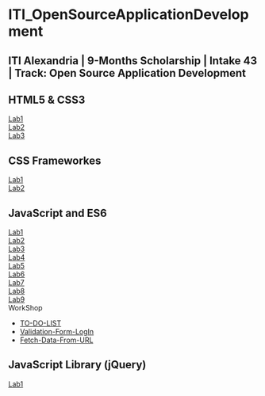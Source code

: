# ITI_OpenSourceApplicationDevelopment
## ITI Alexandria | 9-Months Scholarship | Intake 43 | Track: Open Source Application Development

## HTML5 & CSS3 

[Lab1](https://hager-abd-el-galil.github.io/ITI_OpenSourceApplicationDevelopment/HTML5%20&%20CSS3/Lab1) <br/>
[Lab2](https://hager-abd-el-galil.github.io/ITI_OpenSourceApplicationDevelopment/HTML5%20&%20CSS3/Lab2) <br/>
[Lab3](https://hager-abd-el-galil.github.io/ITI_OpenSourceApplicationDevelopment/HTML5%20&%20CSS3/Lab3) <br/>

## CSS Frameworkes

[Lab1](https://hager-abd-el-galil.github.io/ITI_OpenSourceApplicationDevelopment/CSS%20Frameworks/Lab1) <br/>
[Lab2](https://hager-abd-el-galil.github.io/ITI_OpenSourceApplicationDevelopment/CSS%20Frameworks/Lab2) <br/>

## JavaScript and ES6

[Lab1](https://hager-abd-el-galil.github.io/ITI_OpenSourceApplicationDevelopment/JavaScript%20and%20ES6/Lab1) <br/>
[Lab2](https://hager-abd-el-galil.github.io/ITI_OpenSourceApplicationDevelopment/JavaScript%20and%20ES6/Lab2) <br/>
[Lab3](https://hager-abd-el-galil.github.io/ITI_OpenSourceApplicationDevelopment/JavaScript%20and%20ES6/Lab3) <br/>
[Lab4](https://hager-abd-el-galil.github.io/ITI_OpenSourceApplicationDevelopment/JavaScript%20and%20ES6/Lab4) <br/>
[Lab5](https://hager-abd-el-galil.github.io/ITI_OpenSourceApplicationDevelopment/JavaScript%20and%20ES6/Lab5) <br/>
[Lab6](https://hager-abd-el-galil.github.io/ITI_OpenSourceApplicationDevelopment/JavaScript%20and%20ES6/Lab6) <br/>
[Lab7](https://hager-abd-el-galil.github.io/ITI_OpenSourceApplicationDevelopment/JavaScript%20and%20ES6/Lab7) <br/>
[Lab8](https://hager-abd-el-galil.github.io/ITI_OpenSourceApplicationDevelopment/JavaScript%20and%20ES6/Lab8) <br/>
[Lab9](https://hager-abd-el-galil.github.io/ITI_OpenSourceApplicationDevelopment/JavaScript%20and%20ES6/Lab9) <br/>
WorkShop 
- [TO-DO-LIST](https://hager-abd-el-galil.github.io/ITI_OpenSourceApplicationDevelopment/JavaScript%20and%20ES6/WorkShop/TO%20DO%20LIST) <br/>
- [Validation-Form-LogIn](https://hager-abd-el-galil.github.io/ITI_OpenSourceApplicationDevelopment/JavaScript%20and%20ES6/WorkShop/Simple%20Form%20LogIn) <br/>
- [Fetch-Data-From-URL](https://hager-abd-el-galil.github.io/ITI_OpenSourceApplicationDevelopment/JavaScript%20and%20ES6/WorkShop/Fetch%20Data) <br/>

## JavaScript Library (jQuery)

[Lab1](https://hager-abd-el-galil.github.io/ITI_OpenSourceApplicationDevelopment/JavaScript%20Library%20(jQuery)/Lab1) <br/>
